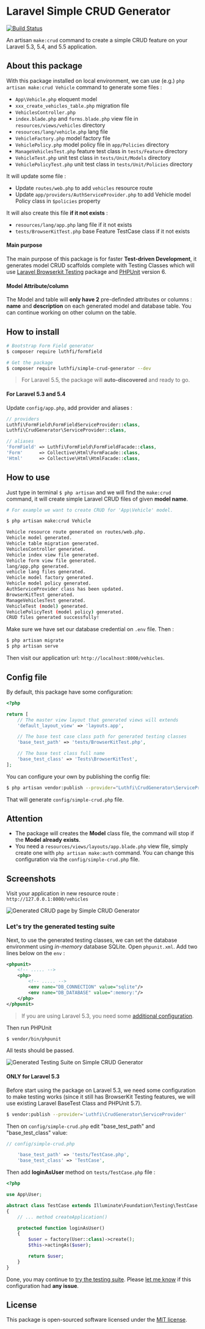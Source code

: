 # Laravel Simple CRUD Generator
[![Build Status](https://travis-ci.org/nafiesl/SimpleCrudGenerator.svg?branch=master)](https://travis-ci.org/nafiesl/SimpleCrudGenerator)

An artisan `make:crud` command to create a simple CRUD feature on your Laravel 5.3, 5.4, and 5.5 application.

## About this package
With this package installed on local environment, we can use (e.g.) `php artisan make:crud Vehicle` command to generate some files :
- `App\Vehicle.php` eloquent model
- `xxx_create_vehicles_table.php` migration file
- `VehiclesController.php`
- `index.blade.php` and `forms.blade.php` view file in `resources/views/vehicles` directory
- `resources/lang/vehicle.php` lang file
- `VehicleFactory.php` model factory file
- `VehiclePolicy.php` model policy file in `app/Policies` directory
- `ManageVehiclesTest.php` feature test class in `tests/Feature` directory
- `VehicleTest.php` unit test class in `tests/Unit/Models` directory
- `VehiclePolicyTest.php` unit test class in `tests/Unit/Policies` directory

It will update some file :
- Update `routes/web.php` to add `vehicles` resource route
- Update `app/providers/AuthServiceProvider.php` to add Vehicle model Policy class in `$policies` property

It will also create this file **if it not exists** :
- `resources/lang/app.php` lang file if it not exists
- `tests/BrowserKitTest.php` base Feature TestCase class if it not exists

#### Main purpose

The main purpose of this package is for faster **Test-driven Development**, it generates model CRUD scaffolds complete with Testing Classes which will use [Laravel Browserkit Testing](https://github.com/laravel/browser-kit-testing) package and [PHPUnit](https://packagist.org/packages/phpunit/phpunit) version 6.

#### Model Attribute/column

The Model and table will **only have 2** pre-definded attributes or columns : **name** and **description** on each generated model and database table. You can continue working on other column on the table.

## How to install

```bash
# Bootstrap Form Field generator
$ composer require luthfi/formfield

# Get the package
$ composer require luthfi/simple-crud-generator --dev
```

> For Laravel 5.5, the package will **auto-discovered** and ready to go.

#### For Laravel 5.3 and 5.4

Update `config/app.php`, add provider and aliases :

```php
// providers
Luthfi\FormField\FormFieldServiceProvider::class,
Luthfi\CrudGenerator\ServiceProvider::class,

// aliases
'FormField' => Luthfi\FormField\FormFieldFacade::class,
'Form'      => Collective\Html\FormFacade::class,
'Html'      => Collective\Html\HtmlFacade::class,
```

## How to use
Just type in terminal `$ php artisan` and we will find the `make:crud` command, it will create simple Laravel CRUD files of given **model name**.

```bash
# For example we want to create CRUD for 'App\Vehicle' model.

$ php artisan make:crud Vehicle

Vehicle resource route generated on routes/web.php.
Vehicle model generated.
Vehicle table migration generated.
VehiclesController generated.
Vehicle index view file generated.
Vehicle form view file generated.
lang/app.php generated.
vehicle lang files generated.
Vehicle model factory generated.
Vehicle model policy generated.
AuthServiceProvider class has been updated.
BrowserKitTest generated.
ManageVehiclesTest generated.
VehicleTest (model) generated.
VehiclePolicyTest (model policy) generated.
CRUD files generated successfully!
```

Make sure we have set our database credential on `.env` file. Then :

```bash
$ php artisan migrate
$ php artisan serve
```

Then visit our application url: `http://localhost:8000/vehicles`.

## Config file

By default, this package have some configuration:

```php
<?php

return [
    // The master view layout that generated views will extends
    'default_layout_view' => 'layouts.app',

    // The base test case class path for generated testing classes
    'base_test_path' => 'tests/BrowserKitTest.php',

    // The base test class full name
    'base_test_class' => 'Tests\BrowserKitTest',
];
```

You can configure your own by publishing the config file:

```bash
$ php artisan vendor:publish --provider="Luthfi\CrudGenerator\ServiceProvider"
```

That will generate `config/simple-crud.php` file.

## Attention

- The package will creates the **Model** class file, the command will stop if the **Model already exists**.
- You need a `resources/views/layouts/app.blade.php` view file, simply create one with `php artisan make:auth` command. You can change this configuration via the `config/simple-crud.php` file.

## Screenshots

Visit your application in new resource route : `http://127.0.0.1:8000/vehicles`

![Generated CRUD page by Simple CRUD Generator](screenshots/simple-crud-generator-01.jpg)

### Let's try the generated testing suite

Next, to use the generated testing classes, we can set the database environment using *in-memory* database SQLite. Open `phpunit.xml`. Add two lines below on the `env` :

```xml
<phpunit>
    <!-- ..... -->
    <php>
        <!-- ..... -->
        <env name="DB_CONNECTION" value="sqlite"/>
        <env name="DB_DATABASE" value=":memory:"/>
    </php>
</phpunit>
```

> If you are using Laravel 5.3, you need some [additional configuration](#only-for-laravel-53).

Then run PHPUnit

```bash
$ vendor/bin/phpunit
```

All tests should be passed.

![Generated Testing Suite on Simple CRUD Generator](screenshots/simple-crud-generator-02.jpg)

#### ONLY for Laravel 5.3

Before start using the package on Laravel 5.3, we need some configuration to make testing works (since it still has BrowserKit Testing features, we will use existing Laravel BaseTest Class and PHPUnit 5.7).

```bash
$ vendor:publish --provider='Luthfi\CrudGenerator\ServiceProvider'
```

Then on `config/simple-crud.php` edit "base_test_path" and "base_test_class" value:

```php
// config/simple-crud.php

    'base_test_path' => 'tests/TestCase.php',
    'base_test_class' => 'TestCase',
```

Then add **loginAsUser** method on `tests/TestCase.php` file :

```php
<?php

use App\User;

abstract class TestCase extends Illuminate\Foundation\Testing\TestCase
{
    // ... method createApplication()

    protected function loginAsUser()
    {
        $user = factory(User::class)->create();
        $this->actingAs($user);

        return $user;
    }
}
```

Done, you may continue to [try the testing suite](#lets-try-the-generated-testing-suite). Please [let me know](https://github.com/nafiesl/SimpleCrudGenerator/issues/new) if this configuration had **any issue**.

## License

This package is open-sourced software licensed under the [MIT license](LICENSE).
